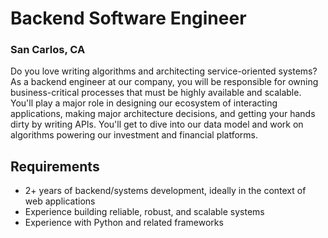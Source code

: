 # Backend Software Engineer
### San Carlos, CA

Do you love writing algorithms and architecting service-oriented systems? As a backend engineer at our company, you will be responsible for owning business-critical processes that must be highly available and scalable. You'll play a major role in designing our ecosystem of interacting applications, making major architecture decisions, and getting your hands dirty by writing APIs. You'll get to dive into our data model and work on algorithms powering our investment and financial platforms.

## Requirements
+	2+ years of backend/systems development, ideally in the context of web applications
+	Experience building reliable, robust, and scalable systems
+	Experience with Python and related frameworks
